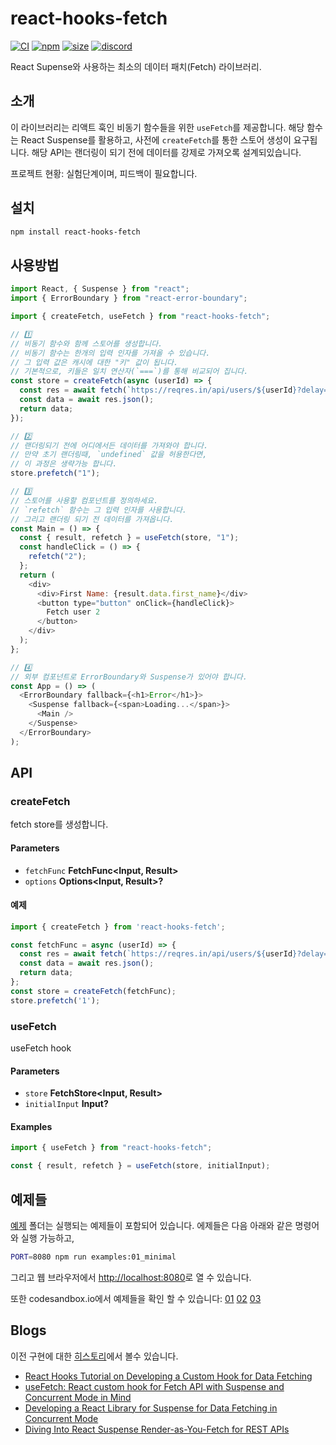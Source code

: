 # react-hooks-fetch

[![CI](https://img.shields.io/github/workflow/status/dai-shi/react-hooks-fetch/CI)](https://github.com/dai-shi/react-hooks-fetch/actions?query=workflow%3ACI)
[![npm](https://img.shields.io/npm/v/react-hooks-fetch)](https://www.npmjs.com/package/react-hooks-fetch)
[![size](https://img.shields.io/bundlephobia/minzip/react-hooks-fetch)](https://bundlephobia.com/result?p=react-hooks-fetch)
[![discord](https://img.shields.io/discord/627656437971288081)](https://discord.gg/MrQdmzd)

React Supense와 사용하는 최소의 데이터 패치(Fetch) 라이브러리.

## 소개

이 라이브러리는 리액트 훅인 비동기 함수들을 위한 `useFetch`를 제공합니다.
해당 함수는 React Suspense를 활용하고, 사전에 `createFetch`를 통한 스토어 생성이 요구됩니다.
해당 API는 랜더링이 되기 전에 데이터를 강제로 가져오록 설계되있습니다.

프로젝트 현황: 실험단계이며, 피드백이 필요합니다.

## 설치

```bash
npm install react-hooks-fetch
```

## 사용방법

```javascript
import React, { Suspense } from "react";
import { ErrorBoundary } from "react-error-boundary";

import { createFetch, useFetch } from "react-hooks-fetch";

// 1️⃣
// 비동기 함수와 함께 스토어를 생성합니다.
// 비동기 함수는 한개의 입력 인자를 가져올 수 있습니다.
// 그 입력 값은 캐시에 대한 "키" 값이 됩니다.
// 기본적으로, 키들은 일치 연산자(`===`)를 통해 비교되어 집니다.
const store = createFetch(async (userId) => {
  const res = await fetch(`https://reqres.in/api/users/${userId}?delay=3`);
  const data = await res.json();
  return data;
});

// 2️⃣
// 랜더링되기 전에 어디에서든 데이터를 가져와야 합니다.
// 만약 초기 랜더링때, `undefined` 값을 허용한다면,
// 이 과정은 생략가능 합니다.
store.prefetch("1");

// 3️⃣
// 스토어를 사용할 컴포넌트를 정의하세요.
// `refetch` 함수는 그 입력 인자를 사용합니다.
// 그리고 랜더링 되기 전 데이터를 가져옵니다.
const Main = () => {
  const { result, refetch } = useFetch(store, "1");
  const handleClick = () => {
    refetch("2");
  };
  return (
    <div>
      <div>First Name: {result.data.first_name}</div>
      <button type="button" onClick={handleClick}>
        Fetch user 2
      </button>
    </div>
  );
};

// 4️⃣
// 외부 컴포넌트로 ErrorBoundary와 Suspense가 있어야 합니다.
const App = () => (
  <ErrorBoundary fallback={<h1>Error</h1>}>
    <Suspense fallback={<span>Loading...</span>}>
      <Main />
    </Suspense>
  </ErrorBoundary>
);
```

## API

<!-- Generated by documentation.js. Update this documentation by updating the source code. -->

### createFetch

fetch store를 생성합니다.

#### Parameters

- `fetchFunc` **FetchFunc\<Input, Result>**
- `options` **Options\<Input, Result>?**

#### 예제

```javascript
import { createFetch } from 'react-hooks-fetch';

const fetchFunc = async (userId) => {
  const res = await fetch(`https://reqres.in/api/users/${userId}?delay=3`));
  const data = await res.json();
  return data;
};
const store = createFetch(fetchFunc);
store.prefetch('1');
```

### useFetch

useFetch hook

#### Parameters

- `store` **FetchStore\<Input, Result>**
- `initialInput` **Input?**

#### Examples

```javascript
import { useFetch } from "react-hooks-fetch";

const { result, refetch } = useFetch(store, initialInput);
```

## 예제들

[예제](examples) 폴더는 실행되는 예제들이 포함되어 있습니다.
에제들은 다음 아래와 같은 명령어와 실행 가능하고,

```bash
PORT=8080 npm run examples:01_minimal
```

그리고 웹 브라우저에서 <http://localhost:8080>로 열 수 있습니다.

또한 codesandbox.io에서 예제들을 확인 할 수 있습니다:
[01](https://codesandbox.io/s/github/dai-shi/react-hooks-fetch/tree/main/examples/01_minimal)
[02](https://codesandbox.io/s/github/dai-shi/react-hooks-fetch/tree/main/examples/02_typescript)
[03](https://codesandbox.io/s/github/dai-shi/react-hooks-fetch/tree/main/examples/03_noinit)

## Blogs

이전 구현에 대한 [히스토리](./HISTORY.md)에서 볼수 있습니다.

- [React Hooks Tutorial on Developing a Custom Hook for Data Fetching](https://blog.axlight.com/posts/react-hooks-tutorial-on-developing-a-custom-hook-for-data-fetching/)
- [useFetch: React custom hook for Fetch API with Suspense and Concurrent Mode in Mind](https://blog.axlight.com/posts/usefetch-react-custom-hook-for-fetch-api-with-suspense-and-concurrent-mode-in-mind/)
- [Developing a React Library for Suspense for Data Fetching in Concurrent Mode](https://blog.axlight.com/posts/developing-a-react-library-for-suspense-for-data-fetching-in-concurrent-mode/)
- [Diving Into React Suspense Render-as-You-Fetch for REST APIs](https://blog.axlight.com/posts/diving-into-react-suspense-render-as-you-fetch-for-rest-apis/)
